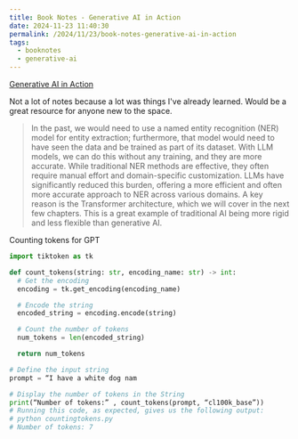 ```yaml
---
title: Book Notes - Generative AI in Action
date: 2024-11-23 11:40:30
permalink: /2024/11/23/book-notes-generative-ai-in-action
tags:
  - booknotes
  - generative-ai
---
```


[Generative AI in Action](https://www.manning.com/books/generative-ai-in-action)

Not a lot of notes because a lot was things I've already learned. Would be a great resource for anyone new to the space.

> In the past, we would need to use a named entity recognition (NER) model for entity extraction; furthermore, that model would need to have seen the data and be trained as part of its dataset. With LLM models, we can do this without any training, and they are more accurate. While traditional NER methods are effective, they often require manual effort and domain-specific customization. LLMs have significantly reduced this burden, offering a more efficient and often more accurate approach to NER across various domains. A key reason is the Transformer architecture, which we will cover in the next few chapters. This is a great example of traditional AI being more rigid and less flexible than generative AI.

Counting tokens for GPT

```python
import tiktoken as tk

def count_tokens(string: str, encoding_name: str) -> int:
  # Get the encoding
  encoding = tk.get_encoding(encoding_name)

  # Encode the string
  encoded_string = encoding.encode(string)

  # Count the number of tokens
  num_tokens = len(encoded_string)

  return num_tokens

# Define the input string
prompt = “I have a white dog nam

# Display the number of tokens in the String
print(“Number of tokens:” , count_tokens(prompt, “cl100k_base”))
# Running this code, as expected, gives us the following output:
# python countingtokens.py
# Number of tokens: 7
```
